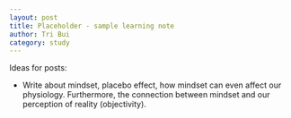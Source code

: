 ```yaml
---
layout: post
title: Placeholder - sample learning note
author: Tri Bui
category: study
---
```

Ideas for posts:

- Write about mindset, placebo effect, how mindset can even affect our physiology. Furthermore, the connection between mindset and our perception of reality (objectivity).
